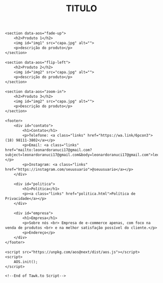 <!DOCTYPE html>
<html lang="pt-br">
<head>
    <meta charset="UTF-8">
    <meta name="viewport" content="width=device-width, initial-scale=1.0">
    <link rel="stylesheet" href="style.css">
    <link href="https://unpkg.com/aos@next/dist/aos.css" rel="stylesheet">
    <title>BRAIP</title>
</head>
<body>
    <header>
        <h1 id="header">TITULO</h1>
    </header>

    <section data-aos="fade-up">
        <h2>Produto 1</h2>
        <img id="img1" src="capa.jpg" alt="">
        <p>descrição do produto</p>
    </section>

    <section data-aos="flip-left">
        <h2>Produto 2</h2>
        <img id="img2" src="capa.jpg" alt="">
        <p>descrição do produto</p>
    </section>

    <section data-aos="zoom-in">
        <h2>Produto 3</h2>
        <img id="img2" src="capa.jpg" alt="">
        <p>Descrição do produto</p>
    </section>

    <footer>
        <div id="contato">
            <h1>Contato</h1>
            <p>Telefone: <a class="links" href="https://wa.link/6pcon3">(18) 98111-3802</a></p>
            <p>Email: <a class="links" href="mailto:leonardoranuci17@gmail.com?subject=leonardoranuci17@gmail.com&body=leonardoranuci17@gmail.com">leonardoranuci17@gmail.com</a></p>
            <p>Instagram: <a class="links" href="https://instagram.com/seuusuario">@seuusuario</a></p>
        </div>
        
        <div id="politica">
            <h1>Política</h1>
            <p><a class="links" href="politica.html">Política de Privacidade</a></p>
        </div>
    
        <div id="empresa">
            <h1>Empresa</h1>
            <p>Sobre nós <br> Empresa de e-commerce apenas, com foco na venda de produtos <br> e na melhor satisfação possível do cliente.</p>
            <p>Endereço</p>
        </div>
    </footer>

    <script src="https://unpkg.com/aos@next/dist/aos.js"></script>
    <script>
        AOS.init();
    </script>

<!--Start of Tawk.to Script-->
<script type="text/javascript">
    var Tawk_API=Tawk_API||{}, Tawk_LoadStart=new Date();
    (function(){
        var s1=document.createElement("script"),s0=document.getElementsByTagName("script")[0];
            s1.async=true;
            s1.src='https://embed.tawk.to/671a49712480f5b4f5933514/1iavatp6n';
            s1.charset='UTF-8';
            s1.setAttribute('crossorigin','*');
            s0.parentNode.insertBefore(s1,s0);
    })();
    </script>
    <!--End of Tawk.to Script-->
</body>
</html>
